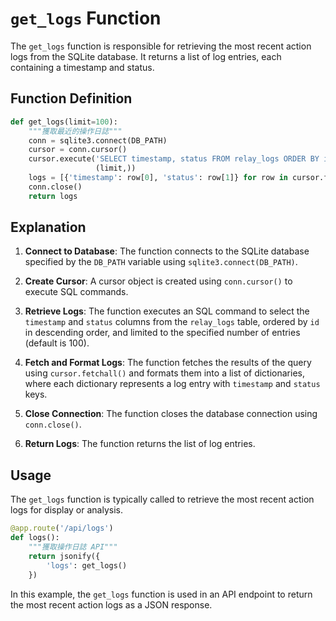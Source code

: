 # `get_logs` Function

The `get_logs` function is responsible for retrieving the most recent action logs from the SQLite database. It returns a list of log entries, each containing a timestamp and status.

## Function Definition

```python
def get_logs(limit=100):
    """獲取最近的操作日誌"""
    conn = sqlite3.connect(DB_PATH)
    cursor = conn.cursor()
    cursor.execute('SELECT timestamp, status FROM relay_logs ORDER BY id DESC LIMIT ?', 
                   (limit,))
    logs = [{'timestamp': row[0], 'status': row[1]} for row in cursor.fetchall()]
    conn.close()
    return logs
```

## Explanation

1. **Connect to Database**: The function connects to the SQLite database specified by the `DB_PATH` variable using `sqlite3.connect(DB_PATH)`.

2. **Create Cursor**: A cursor object is created using `conn.cursor()` to execute SQL commands.

3. **Retrieve Logs**: The function executes an SQL command to select the `timestamp` and `status` columns from the `relay_logs` table, ordered by `id` in descending order, and limited to the specified number of entries (default is 100).

4. **Fetch and Format Logs**: The function fetches the results of the query using `cursor.fetchall()` and formats them into a list of dictionaries, where each dictionary represents a log entry with `timestamp` and `status` keys.

5. **Close Connection**: The function closes the database connection using `conn.close()`.

6. **Return Logs**: The function returns the list of log entries.

## Usage

The `get_logs` function is typically called to retrieve the most recent action logs for display or analysis.

```python
@app.route('/api/logs')
def logs():
    """獲取操作日誌 API"""
    return jsonify({
        'logs': get_logs()
    })
```

In this example, the `get_logs` function is used in an API endpoint to return the most recent action logs as a JSON response.
